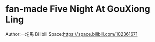 # fan-made Five Night At GouXiong Ling 
Author:一坨馬
Bilibili Space:https://space.bilibili.com/102361671
